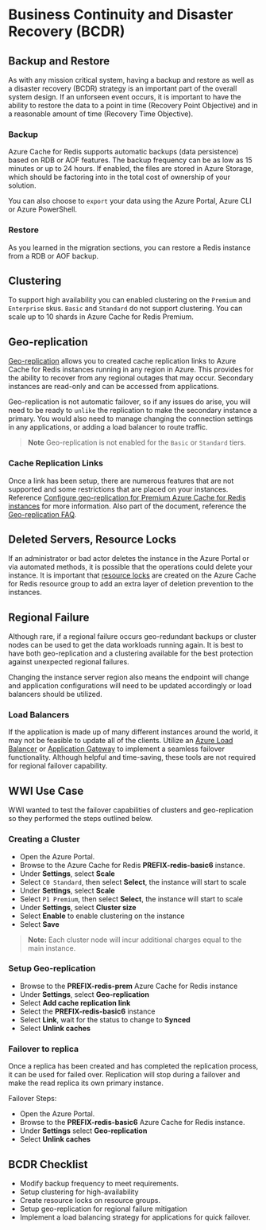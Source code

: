 # Business Continuity and Disaster Recovery (BCDR)

## Backup and Restore

As with any mission critical system, having a backup and restore as well as a disaster recovery (BCDR) strategy is an important part of the overall system design. If an unforseen event occurs, it is important to have the ability to restore the data to a point in time (Recovery Point Objective) and in a reasonable amount of time (Recovery Time Objective).

### Backup

Azure Cache for Redis supports automatic backups (data persistence) based on RDB or AOF features.  The backup frequency can be as low as 15 minutes or up to 24 hours. If enabled, the files are stored in Azure Storage, which should be factoring into in the total cost of ownership of your solution.

You can also choose to `export` your data using the Azure Portal, Azure CLI or Azure PowerShell.

### Restore

As you learned in the migration sections, you can restore a Redis instance from a RDB or AOF backup.

## Clustering

To support high availability you can enabled clustering on the `Premium` and `Enterprise` skus.  `Basic` and `Standard` do not support clustering.  You can scale up to 10 shards in Azure Cache for Redis Premium.

## Geo-replication

[Geo-replication](https://docs.microsoft.com/en-us/dotnet/architecture/microservices/implement-resilient-applications/implement-retries-exponential-backoff) allows you to created cache replication links to Azure Cache for Redis instances running in any region in Azure.  This provides for the ability to recover from any regional outages that may occur. Secondary instances are read-only and can be accessed from applications.

Geo-replication is not automatic failover, so if any issues do arise, you will need to be ready to `unlike` the replication to make the secondary instance a primary.  You would also need to manage changing the connection settings in any applications, or adding a load balancer to route traffic.

> **Note** Geo-replication is not enabled for the `Basic` or `Standard` tiers.

### Cache Replication Links

Once a link has been setup, there are numerous features that are not supported and some restrictions that are placed on your instances.  Reference [Configure geo-replication for Premium Azure Cache for Redis instances](https://docs.microsoft.com/en-us/azure/azure-cache-for-redis/cache-how-to-geo-replication) for more information.  Also part of the document, reference the [Geo-replication FAQ](https://docs.microsoft.com/en-us/azure/azure-cache-for-redis/cache-how-to-geo-replication#geo-replication-faq).

## Deleted Servers, Resource Locks

If an administrator or bad actor deletes the instance in the Azure Portal or via automated methods, it is possible that the operations could delete your instance. It is important that [resource locks](https://docs.microsoft.com/en-us/azure/azure-resource-manager/management/lock-resources) are created on the Azure Cache for Redis resource group to add an extra layer of deletion prevention to the instances.

## Regional Failure

Although rare, if a regional failure occurs geo-redundant backups or cluster nodes can be used to get the data workloads running again. It is best to have both geo-replication and a clustering available for the best protection against unexpected regional failures.

Changing the instance server region also means the endpoint will change and application configurations will need to be updated accordingly or load balancers should be utilized.

### Load Balancers

If the application is made up of many different instances around the world, it may not be feasible to update all of the clients. Utilize an [Azure Load Balancer](https://docs.microsoft.com/en-us/azure/load-balancer/load-balancer-overview) or [Application Gateway](https://docs.microsoft.com/en-us/azure/application-gateway/overview) to implement a seamless failover functionality. Although helpful and time-saving, these tools are not required for regional failover capability.

## WWI Use Case

WWI wanted to test the failover capabilities of clusters and geo-replication so they performed the steps outlined below.

### Creating a Cluster

- Open the Azure Portal.
- Browse to the Azure Cache for Redis **PREFIX-redis-basic6** instance.
- Under **Settings**, select **Scale**
- Select `C0 Standard`, then select **Select**, the instance will start to scale
- Under **Settings**, select **Scale**
- Select `P1 Premium`, then select **Select**, the instance will start to scale
- Under **Settings**, select **Cluster size**
- Select **Enable** to enable clustering on the instance
- Select **Save**

> **Note:** Each cluster node will incur additional charges equal to the main instance.

### Setup Geo-replication

- Browse to the **PREFIX-redis-prem** Azure Cache for Redis instance
- Under **Settings**, select **Geo-replication**
- Select **Add cache replication link**
- Select the **PREFIX-redis-basic6** instance
- Select **Link**, wait for the status to change to **Synced**
- Select **Unlink caches**

### Failover to replica

Once a replica has been created and has completed the replication process, it can be used for failed over. Replication will stop during a failover and make the read replica its own primary instance.

Failover Steps:

- Open the Azure Portal.
- Browse to the **PREFIX-redis-basic6** Azure Cache for Redis instance.
- Under **Settings** select **Geo-replication**
- Select **Unlink caches**

## BCDR Checklist

- Modify backup frequency to meet requirements.
- Setup clustering for high-availability
- Create resource locks on resource groups.
- Setup geo-replication for regional failure mitigation
- Implement a load balancing strategy for applications for quick failover.
